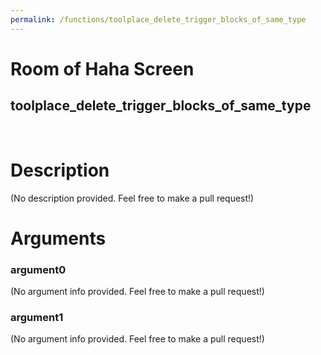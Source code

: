 ```yaml
---
permalink: /functions/toolplace_delete_trigger_blocks_of_same_type
---
```

# Room of Haha Screen  
## toolplace_delete_trigger_blocks_of_same_type  
&nbsp;  
# Description  
(No description provided. Feel free to make a pull request!) 
&nbsp;  
# Arguments
### argument0
(No argument info provided. Feel free to make a pull request!)
&nbsp;  
### argument1
(No argument info provided. Feel free to make a pull request!)
&nbsp;  


